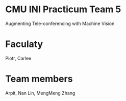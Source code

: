 # CMU INI Practicum Team 5
Augmenting Tele-conferencing with Machine Vision

# Faculaty
Piotr, Carlee

# Team members
Arpit, Nan Lin, MengMeng Zhang
